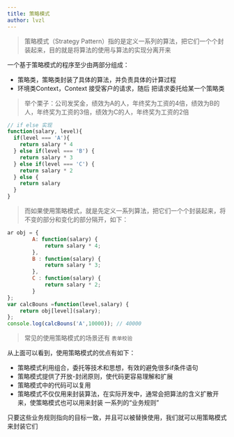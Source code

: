 ```yaml
---
title: 策略模式
author: lvzl
---
```


> 策略模式（Strategy Pattern）指的是定义一系列的算法，把它们一个个封装起来，目的就是将算法的使用与算法的实现分离开来

一个基于策略模式的程序至少由两部分组成：

- 策略类，策略类封装了具体的算法，并负责具体的计算过程
- 环境类Context，Context 接受客户的请求，随后 把请求委托给某一个策略类

> 举个栗子：公司发奖金，绩效为A的人，年终奖为工资的4倍，绩效为B的人，年终奖为工资的3倍，绩效为C的人，年终奖为工资的2倍
```js
// if else 实现
function(salary, level){
  if(level === 'A'){
    return salary * 4
  } else if(level === 'B') {
    return salary * 3
  } else if(level === 'C') {
    return salary * 2
  } else {
    return salary
  }
}
```

> 而如果使用策略模式，就是先定义一系列算法，把它们一个个封装起来，将不变的部分和变化的部分隔开，如下：

```js
ar obj = {
        A: function(salary) {
            return salary * 4;
        },
        B : function(salary) {
            return salary * 3;
        },
        C : function(salary) {
            return salary * 2;
        } 
};
var calcBouns =function(level,salary) {
    return obj[level](salary);
};
console.log(calcBouns('A',10000)); // 40000
```
> 常见的使用策略模式的场景还有 `表单校验`


从上面可以看到，使用策略模式的优点有如下：

- 策略模式利用组合，委托等技术和思想，有效的避免很多if条件语句
- 策略模式提供了开放-封闭原则，使代码更容易理解和扩展
- 策略模式中的代码可以复用
- 策略模式不仅仅用来封装算法，在实际开发中，通常会把算法的含义扩散开来，使策略模式也可以用来封装 一系列的“业务规则”

只要这些业务规则指向的目标一致，并且可以被替换使用，我们就可以用策略模式来封装它们

